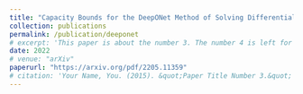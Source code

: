 ```yaml
---
title: "Capacity Bounds for the DeepONet Method of Solving Differential Equations"
collection: publications
permalink: /publication/deeponet
# excerpt: 'This paper is about the number 3. The number 4 is left for future work.'
date: 2022
# venue: "arXiv"
paperurl: "https://arxiv.org/pdf/2205.11359"
# citation: 'Your Name, You. (2015). &quot;Paper Title Number 3.&quot; <i>Journal 1</i>. 1(3).'
---
```

